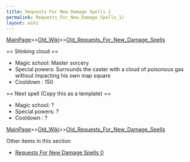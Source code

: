 ```yaml
---
title: Requests For New Damage Spells 1
permalink: Requests_For_New_Damage_Spells_1/
layout: wiki
---
```


[MainPage](/keeperrl_wiki/ "wikilink")>>[Old_Wiki](/keeperrl_wiki/Old_Wiki "wikilink")>>[Old_Requests_For_New_Damage_Spells](/keeperrl_wiki/Old_Requests_For_New_Damage_Spells "wikilink")

== Stinking cloud ==
* Magic school: Master sorcery
* Special powers: Surrounds the caster with a cloud of poisonous gas without impacting his own map square
* Cooldown : 150 

== Next spell (Copy this as a template) ==
* Magic school: ?
* Special powers: ?
* Cooldown : ?

[MainPage](/keeperrl_wiki/ "wikilink")>>[Old_Wiki](/keeperrl_wiki/Old_Wiki "wikilink")>>[Old_Requests_For_New_Damage_Spells](/keeperrl_wiki/Old_Requests_For_New_Damage_Spells "wikilink")

Other items in this section
-    [Requests For New Damage Spells 0](/keeperrl_wiki/Requests_For_New_Damage_Spells_0 "wikilink")
